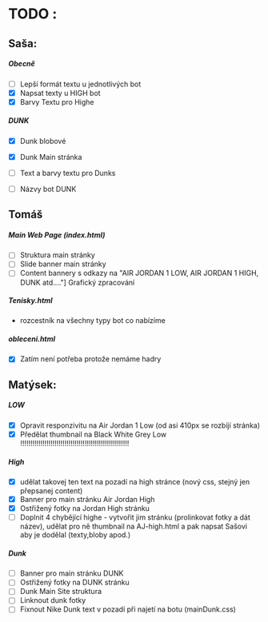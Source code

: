 # TODO :
## Saša:
##### Obecně
- [ ] Lepší formát textu u jednotlivých bot
- [x] Napsat texty u HIGH bot
- [x] Barvy Textu pro Highe
##### DUNK
- [x] Dunk blobové
- [x] Dunk Main stránka
- [ ] Text a barvy textu pro Dunks
- [ ] Názvy bot DUNK



## Tomáš
##### Main Web Page (index.html)
- [ ] Struktura main stránky
- [ ] Slide banner main stránky
- [ ] Content bannery s odkazy na "AIR JORDAN 1 LOW, AIR JORDAN 1 HIGH, DUNK atd...."] Grafický zpracování
##### Tenisky.html
- rozcestník na všechny typy bot co nabízíme
##### obleceni.html
- [X] Zatím není potřeba protože nemáme hadry 



## Matýsek:
##### LOW
- [X] Opravit responzivitu na Air Jordan 1 Low (od asi 410px se rozbíjí stránka)
- [X] Předělat thumbnail na Black White Grey Low !!!!!!!!!!!!!!!!!!!!!!!!!!!!!!!!!!!!!!!!!!!!!!!!!!!!!!
##### High
- [X] udělat takovej ten text na pozadí na high stránce (nový css, stejný jen přepsanej content)
- [X] Banner pro main stránku Air Jordan High
- [X] Ostřižený fotky na Jordan High stránku
- [ ] Doplnit 4 chybějící highe - vytvořit jim stránku (prolinkovat fotky a dát název), udělat pro ně thumbnail na AJ-high.html a pak napsat Sašovi aby je dodělal (texty,bloby apod.)
##### Dunk
- [ ] Banner pro main stránku DUNK
- [ ] Ostřižený fotky na DUNK stránku
- [ ] Dunk Main Site struktura
- [ ] Linknout dunk fotky
- [ ] Fixnout Nike Dunk text v pozadí při najetí na botu (mainDunk.css)
